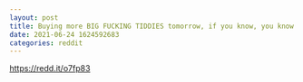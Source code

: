 ```yaml
--- 
layout: post 
title: Buying more BIG FUCKING TIDDIES tomorrow, if you know, you know (PSFE) 
date: 2021-06-24 1624592683 
categories: reddit 
--- 
```

https://redd.it/o7fp83
